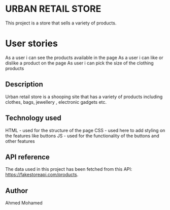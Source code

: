 #  URBAN RETAIL STORE
This project is a store that sells a variety of products.


# User stories
As a user i can see the products available in the page
As a user i can like or dislike a product on the page
As user i can pick the size of the clothing products



## Description
 Urban retail store is a shooping site that has a variety of products including clothes, bags, jewellery , electronic gadgets etc.

 ## Technology used 

 HTML - used for the structure of the page
 CSS - used here to add styling on the features like buttons
 JS - used for the functionality of the buttons and other features


## API reference
The data used in this project has been fetched from this API:
https://fakestoreapi.com/products.

## Author
Ahmed Mohamed